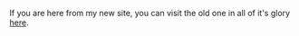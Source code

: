 If you are here from my new site, you can visit the old one in all of it's glory [here](https://nocx420.github.io/Bread4k/contact.html).
